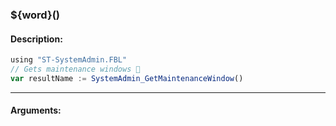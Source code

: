 ### ${word}()

#### Description:
```ts
using "ST-SystemAdmin.FBL"
// Gets maintenance windows 🚧
var resultName := SystemAdmin_GetMaintenanceWindow()
```
----
#### Arguments:
```ts
```
